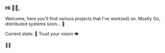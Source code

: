 ### Hi 👋🏾,

Welcome, here you'll find various projects that I've work(ed) on.
Mostly Go, distributed systems soon... 👾

Current state: 🌱 
Trust your vision 👁️

✌🏾
